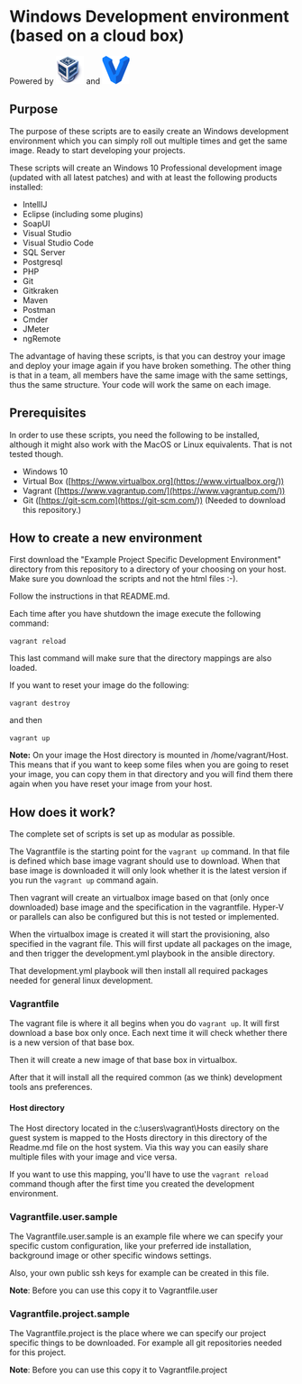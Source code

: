 # Windows Development environment (based on a cloud box)

Powered by [![Virtualbox](https://raw.githubusercontent.com/MartijnSips/ubuntu-development-environment/develop/Logos/virtualbox.png "Virtualbox")](http://www.virtualbox.org)
and [![Vagrant](https://raw.githubusercontent.com/MartijnSips/ubuntu-development-environment/develop/Logos/vagrant.png "Vagrant" )](http://www.vagrantup.com)

## Purpose

The purpose of these scripts are to easily create an Windows development environment which you can simply roll out multiple times and get the same image. Ready to start developing your projects.

These scripts will create an Windows 10 Professional development image (updated with all latest patches) and with at least the 
following products installed:

- IntellIJ
- Eclipse (including some plugins)
- SoapUI
- Visual Studio
- Visual Studio Code
- SQL Server
- Postgresql
- PHP
- Git
- Gitkraken
- Maven
- Postman
- Cmder
- JMeter
- ngRemote

The advantage of having these scripts, is that you can destroy your image and deploy your image again if you have broken something. The other thing is that in a team, all members have the same image with the same settings, thus the same structure. Your code will work the same on each image.

## Prerequisites

In order to use these scripts, you need the following to be installed, although it might also work with the MacOS or 
Linux equivalents. That is not tested though.

- Windows 10
- Virtual Box ([https://www.virtualbox.org](https://www.virtualbox.org/))
- Vagrant ([https://www.vagrantup.com/](https://www.vagrantup.com/))
- Git ([https://git-scm.com](https://git-scm.com/)) (Needed to download this repository.)

## How to create a new environment

First download the "Example Project Specific Development Environment" directory from this repository to a directory of your choosing on your host. Make sure you download the scripts and not the html files :-).

Follow the instructions in that README.md.

Each time after you have shutdown the image execute the following command:

```vagrant reload```

This last command will make sure that the directory mappings are also loaded.

If you want to reset your image do the following:

```vagrant destroy```

and then

```vagrant up```

<b>Note:</b> On your image the Host directory is mounted in /home/vagrant/Host. This means that if you want to keep some
files when you are going to reset your image, you can copy them in that directory and you will find them there again 
when you have reset your image from your host.

## How does it work?

The complete set of scripts is set up as modular as possible.

The Vagrantfile is the starting point for the `vagrant up` command. In that file is defined which base image vagrant should
use to download.
When that base image is downloaded it will only look whether it is the latest version if you run the `vagrant up`
command again.

Then vagrant will create an virtualbox image based on that (only once downloaded) base image and the specification in
the vagrantfile. Hyper-V or parallels can also be configured but this is not tested or implemented.

When the virtualbox image is created it will start the provisioning, also specified in the vagrant file.
This will first update all packages on the image, and then trigger the development.yml playbook in the ansible
directory.

That development.yml playbook will then install all required packages needed for general linux development.

### Vagrantfile

The vagrant file is where it all begins when you do ```vagrant up```. It will first download a base box only once. Each 
next time it will check whether there is a new version of that base box.

Then it will create a new image of that base box in virtualbox.

After that it will install all the required common (as we think) development tools ans preferences.

#### Host directory

The Host directory located in the c:\users\vagrant\Hosts directory on the guest system is mapped to the Hosts directory 
in this directory of the Readme.md file on the host system. Via this way you can easily share multiple files with your 
image and vice versa. 

If you want to use this mapping, you'll have to use the ```vagrant reload``` command though after the first time you 
created the development environment.

### Vagrantfile.user.sample

The Vagrantfile.user.sample is an example file where we can specify your specific custom configuration, like your 
preferred ide installation, background image or other specific windows settings.  

Also, your own public ssh keys for example can be created in this file.

<b>Note</b>: Before you can use this copy it to Vagrantfile.user 

### Vagrantfile.project.sample

The Vagrantfile.project is the place where we can specify our project specific things to be downloaded.
For example all git repositories needed for this project. 

<b>Note</b>: Before you can use this copy it to Vagrantfile.project